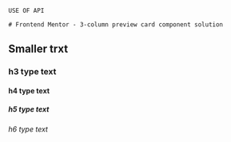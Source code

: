     USE OF API

    # Frontend Mentor - 3-column preview card component solution
## Smaller trxt
### h3 type text
#### h4 type text

##### h5 type text

###### h6 type text